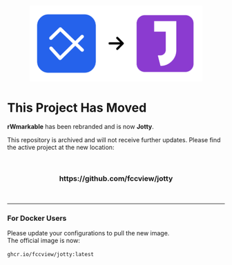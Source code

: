 <p align="center">
  <img width="400" src="./migration.png">
</p>

# This Project Has Moved

**rWmarkable** has been rebranded and is now **Jotty**.

This repository is archived and will not receive further updates. Please find the active project at the new location:

<br />
<h3 align="center">https://github.com/fccview/jotty</h3>
<br />

---

### For Docker Users

Please update your configurations to pull the new image. <br />
The official image is now:

`ghcr.io/fccview/jotty:latest`
